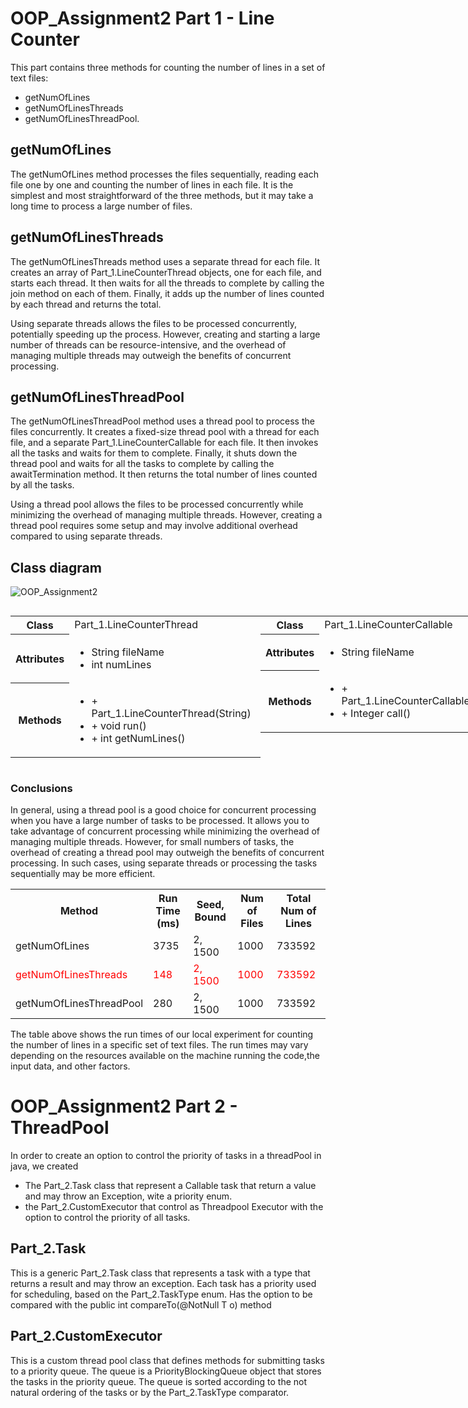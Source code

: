 # OOP_Assignment2 Part 1 - Line Counter
This part contains three methods for counting the number of lines in a set of text files: 
- getNumOfLines 
- getNumOfLinesThreads
- getNumOfLinesThreadPool.

## getNumOfLines
The getNumOfLines method processes the files sequentially, reading each file one by one and counting the number of lines in each file. It is the simplest and most straightforward of the three methods, but it may take a long time to process a large number of files.

## getNumOfLinesThreads
The getNumOfLinesThreads method uses a separate thread for each file. It creates an array of Part_1.LineCounterThread objects, one for each file, and starts each thread. It then waits for all the threads to complete by calling the join method on each of them. 
Finally, it adds up the number of lines counted by each thread and returns the total.

Using separate threads allows the files to be processed concurrently, potentially speeding up the process. However, creating and starting a large number of threads can be resource-intensive, and the overhead of managing multiple threads may outweigh the benefits of concurrent processing.

## getNumOfLinesThreadPool
The getNumOfLinesThreadPool method uses a thread pool to process the files concurrently. It creates a fixed-size thread pool with a thread for each file, and a separate Part_1.LineCounterCallable for each file. It then invokes all the tasks and waits for them to complete. 
Finally, it shuts down the thread pool and waits for all the tasks to complete by calling the awaitTermination method. It then returns the total number of lines counted by all the tasks.

Using a thread pool allows the files to be processed concurrently while minimizing the overhead of managing multiple threads. However, creating a thread pool requires some setup and may involve additional overhead compared to using separate threads.
## Class diagram
![OOP_Assignment2](https://user-images.githubusercontent.com/107894139/211216831-3562525f-10c8-4e2f-958f-e77c5df05a60.png)

<div style="display: flex; flex-wrap: wrap; width: 1300px">
  <table style="width: 400px">
    <tr>
      <th>Class</th>
      <td>Part_1.LineCounterThread</td>
    </tr>
    <tr>
      <th>Attributes</th>
      <td>
        <ul>
          <li>String fileName</li>
          <li>int numLines</li>
        </ul>
      </td>
    </tr>
    <tr>
      <th>Methods</th>
      <td>
        <ul>
          <li>+ Part_1.LineCounterThread(String)</li>
          <li>+ void run()</li>
          <li>+ int getNumLines()</li>
        </ul>
      </td>
    </tr>
  </table>

  <table style="width: 400px">
    <tr>
      <th>Class</th>
      <td>Part_1.LineCounterCallable</td>
    </tr>
    <tr>
      <th>Attributes</th>
      <td>
        <ul>
          <li>String fileName</li>
        </ul>
      </td>
    </tr>
    <tr>
      <th>Methods</th>
      <td>
        <ul>
          <li>+ Part_1.LineCounterCallable(String)</li>
          <li>+ Integer call()</li>
        </ul>
      </td>
    </tr>
  </table>

<table style="width: 400px">
  <tr>
    <th>Class</th>
    <td>LineCounter</td>
  </tr>
  <tr>
    <th>Attributes</th>
    <td></td>
  </tr>
  <tr>
    <th>Methods</th>
    <td>
      <ul>
        <li>static int getNumOfLines(String[])</li>
        <li>static int getNumOfLinesThreads(String[])</li>
        <li>static int getNumOfLinesThreadPool(String[])</li>
      </ul>
    </td>
  </tr>
</table>

</div>






### Conclusions
In general, using a thread pool is a good choice for concurrent processing when you have a large number of tasks to be processed. It allows you to take advantage of concurrent processing while minimizing the overhead of managing multiple threads. However, for small numbers of tasks, the overhead of creating a thread pool may outweigh the benefits of concurrent processing. In such cases, using separate threads or processing the tasks sequentially may be more efficient.


<table>
  <tr>
    <th>Method</th>
    <th>Run Time (ms)</th>
    <th>Seed, Bound</th>
    <th>Num of Files</th>
    <th>Total Num of Lines</th>
  </tr>
  <tr>
    <td>getNumOfLines</td>
    <td>3735</td>
    <td>2, 1500</td>
    <td>1000</td>
    <td>733592</td>
  </tr>
  <tr style="color:#ff0000">
    <td>getNumOfLinesThreads</td>
    <td>148</td>
    <td>2, 1500</td>
    <td>1000</td>
    <td>733592</td>
  </tr>
  <tr>
    <td>getNumOfLinesThreadPool</td>
    <td>280</td>
    <td>2, 1500</td>
    <td>1000</td>
    <td>733592</td>
  </tr>
</table>

The table above shows the run times of our local experiment for counting the number of lines in a specific set of text files.
The run times may vary depending on the resources available on the machine running the code,the input data, and other factors.

# OOP_Assignment2 Part 2 - ThreadPool
In order to create an option to control the priority of tasks in a threadPool in java, we created 
* The Part_2.Task class that represent a Callable task that return a value and may throw an Exception, wite a priority enum.
* the Part_2.CustomExecutor that control as Threadpool Executor with the option to control the priority of all tasks.
## Part_2.Task
This is a generic Part_2.Task class that represents a task with a type that returns a result and may throw an exception. Each task has a priority used for scheduling, based on the Part_2.TaskType enum. Has the option to be compared with the public int compareTo(@NotNull T o) method
## Part_2.CustomExecutor
This is a custom thread pool class that defines methods for submitting tasks to a priority queue.
The queue is a PriorityBlockingQueue object that stores the tasks in the priority queue. The queue is sorted according to the not natural ordering of the tasks or by the Part_2.TaskType comparator.

